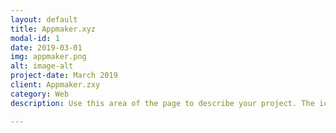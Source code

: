 ```yaml
---
layout: default
title: Appmaker.xyz
modal-id: 1
date: 2019-03-01
img: appmaker.png
alt: image-alt
project-date: March 2019
client: Appmaker.zxy
category: Web
description: Use this area of the page to describe your project. The icon above is part of a free icon set by <a href="https://sellfy.com/p/8Q9P/jV3VZ/">Flat Icons</a>. On their website, you can download their free set with 16 icons, or you can purchase the entire set with 146 icons for only $12!

---
```

